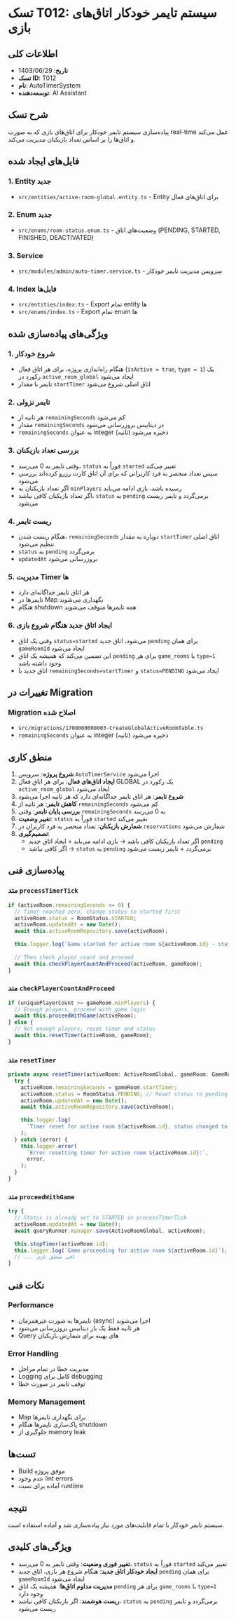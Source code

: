 # تسک T012: سیستم تایمر خودکار اتاق‌های بازی

## اطلاعات کلی
- **تاریخ**: 1403/06/29
- **تسک ID**: T012
- **نام**: AutoTimerSystem
- **توسعه‌دهنده**: AI Assistant

## شرح تسک
پیاده‌سازی سیستم تایمر خودکار برای اتاق‌های بازی که به صورت real-time عمل می‌کند و اتاق‌ها را بر اساس تعداد بازیکنان مدیریت می‌کند.

## فایل‌های ایجاد شده

### 1. Entity جدید
- `src/entities/active-room-global.entity.ts` - Entity برای اتاق‌های فعال

### 2. Enum جدید
- `src/enums/room-status.enum.ts` - وضعیت‌های اتاق (PENDING, STARTED, FINISHED, DEACTIVATED)

### 3. Service
- `src/modules/admin/auto-timer.service.ts` - سرویس مدیریت تایمر خودکار

### 4. Index فایل‌ها
- `src/entities/index.ts` - Export تمام entity ها
- `src/enums/index.ts` - Export تمام enum ها

## ویژگی‌های پیاده‌سازی شده

### 1. شروع خودکار
- هنگام راه‌اندازی پروژه، برای هر اتاق فعال (`isActive = true`, `type = 1`) یک رکورد در `active_room_global` ایجاد می‌شود
- تایمر با مقدار `startTimer` اتاق اصلی شروع می‌شود

### 2. تایمر نزولی
- هر ثانیه از `remainingSeconds` کم می‌شود
- مقدار `remainingSeconds` در دیتابیس بروزرسانی می‌شود
- `remainingSeconds` به عنوان integer (ثانیه) ذخیره می‌شود

### 3. بررسی تعداد بازیکنان
- وقتی تایمر به 0 می‌رسد، `status` فوراً به `started` تغییر می‌کند
- سپس تعداد منحصر به فرد کاربرانی که برای آن اتاق کارت رزرو کرده‌اند بررسی می‌شود
- اگر تعداد بازیکنان به `minPlayers` رسیده باشد، بازی ادامه می‌یابد
- اگر تعداد بازیکنان کافی نباشد، `status` به `pending` برمی‌گردد و تایمر ریست می‌شود

### 4. ریست تایمر
- هنگام ریست شدن، `remainingSeconds` دوباره به مقدار `startTimer` اتاق اصلی تنظیم می‌شود
- `status` به `pending` برمی‌گردد
- `updatedAt` بروزرسانی می‌شود

### 5. مدیریت Timer ها
- هر اتاق تایمر جداگانه‌ای دارد
- تایمرها در Map نگهداری می‌شوند
- هنگام shutdown همه تایمرها متوقف می‌شوند

### 6. ایجاد اتاق جدید هنگام شروع بازی
- وقتی یک اتاق `status=started` می‌شود، اتاق جدید `pending` برای همان `gameRoomId` ایجاد می‌شود
- این تضمین می‌کند که همیشه یک اتاق `pending` برای هر `game_rooms` با `type=1` وجود داشته باشد
- اتاق جدید با `remainingSeconds=startTimer` و `status=PENDING` ایجاد می‌شود

## تغییرات در Migration

### Migration اصلاح شده
- `src/migrations/1700000000003-CreateGlobalActiveRoomTable.ts`
- `remainingSeconds` به عنوان integer (ثانیه) ذخیره می‌شود

## منطق کاری

1. **شروع پروژه**: سرویس `AutoTimerService` اجرا می‌شود
2. **ایجاد اتاق‌های فعال**: برای هر اتاق فعال GLOBAL یک رکورد در `active_room_global` ایجاد می‌شود
3. **شروع تایمر**: هر اتاق تایمر جداگانه‌ای دارد که هر ثانیه اجرا می‌شود
4. **کاهش تایمر**: هر ثانیه از `remainingSeconds` کم می‌شود
5. **بررسی پایان تایمر**: وقتی `remainingSeconds` به 0 می‌رسد
6. **تغییر وضعیت**: `status` فوراً به `started` تغییر می‌کند
7. **شمارش بازیکنان**: تعداد منحصر به فرد کاربران در `reservations` شمارش می‌شود
8. **تصمیم‌گیری**: 
   - اگر تعداد بازیکنان کافی باشد → بازی ادامه می‌یابد + ایجاد اتاق جدید `pending`
   - اگر کافی نباشد → `status` به `pending` برمی‌گردد + تایمر ریست می‌شود

## پیاده‌سازی فنی

### متد `processTimerTick`
```typescript
if (activeRoom.remainingSeconds <= 0) {
  // Timer reached zero, change status to started first
  activeRoom.status = RoomStatus.STARTED;
  activeRoom.updatedAt = new Date();
  await this.activeRoomRepository.save(activeRoom);
  
  this.logger.log(`Game started for active room ${activeRoom.id} - status changed to started`);
  
  // Then check player count and proceed
  await this.checkPlayerCountAndProceed(activeRoom, gameRoom);
}
```

### متد `checkPlayerCountAndProceed`
```typescript
if (uniquePlayerCount >= gameRoom.minPlayers) {
  // Enough players, proceed with game logic
  await this.proceedWithGame(activeRoom);
} else {
  // Not enough players, reset timer and status
  await this.resetTimer(activeRoom, gameRoom);
}
```

### متد `resetTimer`
```typescript
private async resetTimer(activeRoom: ActiveRoomGlobal, gameRoom: GameRoom) {
  try {
    activeRoom.remainingSeconds = gameRoom.startTimer;
    activeRoom.status = RoomStatus.PENDING; // Reset status to pending
    activeRoom.updatedAt = new Date();
    await this.activeRoomRepository.save(activeRoom);
    
    this.logger.log(
      `Timer reset for active room ${activeRoom.id}, status changed to pending, restarting countdown`,
    );
  } catch (error) {
    this.logger.error(
      `Error resetting timer for active room ${activeRoom.id}:`,
      error,
    );
  }
}
```

### متد `proceedWithGame`
```typescript
try {
  // Status is already set to STARTED in processTimerTick
  activeRoom.updatedAt = new Date();
  await queryRunner.manager.save(ActiveRoomGlobal, activeRoom);
  
  this.stopTimer(activeRoom.id);
  this.logger.log(`Game proceeding for active room ${activeRoom.id}`);
  // ... باقی منطق بازی
}
```

## نکات فنی

### Performance
- تایمرها به صورت غیرهمزمان (async) اجرا می‌شوند
- هر ثانیه فقط یک بار دیتابیس بروزرسانی می‌شود
- Query های بهینه برای شمارش بازیکنان

### Error Handling
- مدیریت خطا در تمام مراحل
- Logging کامل برای debugging
- توقف تایمر در صورت خطا

### Memory Management
- Map برای نگهداری تایمرها
- پاک‌سازی تایمرها هنگام shutdown
- جلوگیری از memory leak

## تست‌ها
- Build موفق پروژه
- عدم وجود lint errors
- آماده برای تست runtime

## نتیجه
سیستم تایمر خودکار با تمام قابلیت‌های مورد نیاز پیاده‌سازی شد و آماده استفاده است.

## ویژگی‌های کلیدی
- **تغییر فوری وضعیت**: وقتی تایمر به 0 می‌رسد، `status` فوراً به `started` تغییر می‌کند
- **ایجاد خودکار اتاق جدید**: هنگام شروع هر بازی، اتاق جدید `pending` برای همان `gameRoomId` ایجاد می‌شود
- **مدیریت مداوم اتاق‌ها**: همیشه یک اتاق `pending` برای هر `game_rooms` با `type=1` وجود دارد
- **ریست هوشمند**: اگر بازیکنان کافی نباشد، `status` به `pending` برمی‌گردد و تایمر ریست می‌شود
